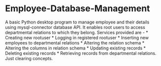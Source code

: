 # Employee-Database-Management

A basic Python desktop program to manage employee and their details using mysql-connector database API.
It enables root users to access departmental relations to which they belong.
Services provided are -
            * Creating new rootuser
            * Logging in registered rootuser
            * Inserting new employees to departmental relations
            * Altering the relation schema
            * Altering the columns in relation schema
            * Updating existing records
            * Deleting existing records
            * Retrieving records from departmental relations.
Just clearing concepts.
        
            
